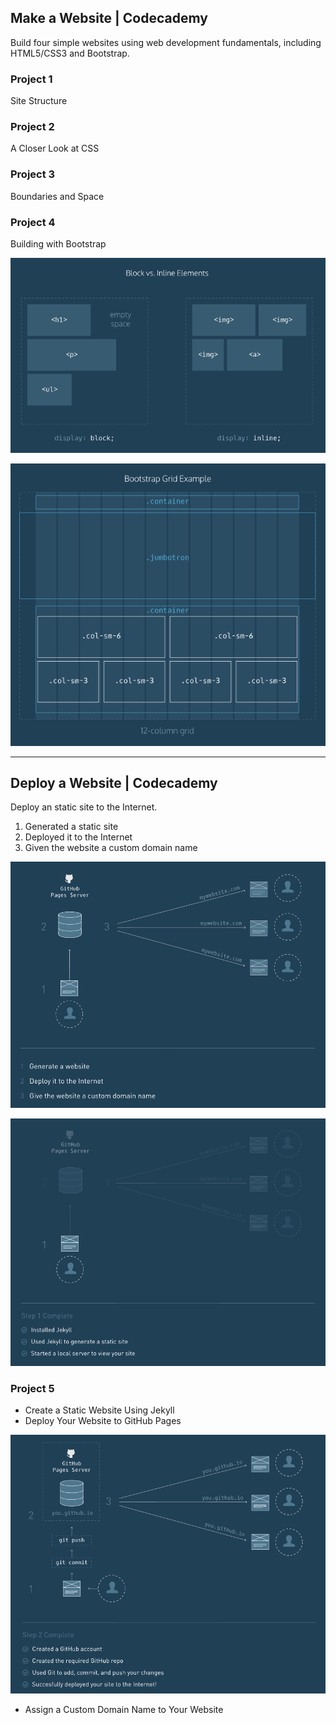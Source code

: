 ## Make a Website | Codecademy

Build four simple websites using web development fundamentals, including HTML5/CSS3 and Bootstrap.

### Project 1

Site Structure


### Project 2

A Closer Look at CSS

### Project 3

Boundaries and Space

### Project 4

Building with Bootstrap

![Display: Block v.s. inline](./images/block_vs_inline.png "Block v.s. inline")

![Bootstrap Grid Example](./images/bootstrap_grid_example.png "Bootstrap Grid Example")

---

## Deploy a Website | Codecademy

Deploy an static site to the Internet.

1. Generated a static site
2. Deployed it to the Internet
3. Given the website a custom domain name

![Deploying: Overview](./images/Deploy_overview.png)

![Deploying: Review](./images/Deploy_review.png)

### Project 5

* Create a Static Website Using Jekyll
* Deploy Your Website to GitHub Pages

![Deploying: GitHub Pages](./images/Deploy_github.png)

* Assign a Custom Domain Name to Your Website

